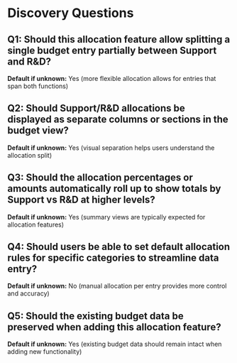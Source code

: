 # Discovery Questions

## Q1: Should this allocation feature allow splitting a single budget entry partially between Support and R&D?
**Default if unknown:** Yes (more flexible allocation allows for entries that span both functions)

## Q2: Should Support/R&D allocations be displayed as separate columns or sections in the budget view?
**Default if unknown:** Yes (visual separation helps users understand the allocation split)

## Q3: Should the allocation percentages or amounts automatically roll up to show totals by Support vs R&D at higher levels?
**Default if unknown:** Yes (summary views are typically expected for allocation features)

## Q4: Should users be able to set default allocation rules for specific categories to streamline data entry?
**Default if unknown:** No (manual allocation per entry provides more control and accuracy)

## Q5: Should the existing budget data be preserved when adding this allocation feature?
**Default if unknown:** Yes (existing budget data should remain intact when adding new functionality)